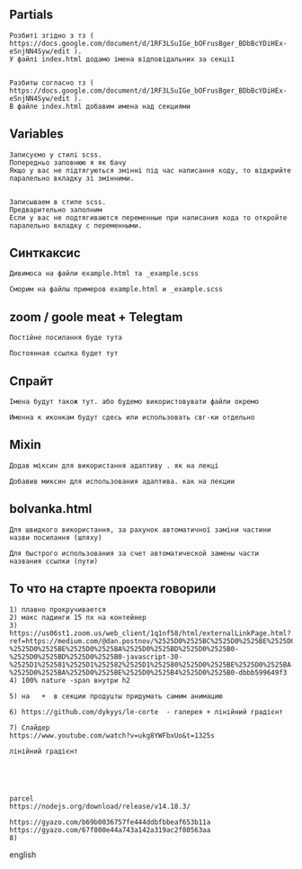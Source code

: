 ## Partials

    Розбиті згідно з тз ( https://docs.google.com/document/d/1RF3LSuIGe_bOFrusBger_BDbBcYDiHEx-eSnjNN4Syw/edit ).
    У файлі index.html додамо імена відповідальних за секції


    Разбиты согласно тз ( https://docs.google.com/document/d/1RF3LSuIGe_bOFrusBger_BDbBcYDiHEx-eSnjNN4Syw/edit ).
    В файле index.html добавим имена над секциями

## Variables

    Записуємо у стилі scss.
    Попередньо заповнюю я як бачу
    Якщо у вас не підтягуються змінні під час написання коду, то відкрийте паралельно вкладку зі змінними.


    Записываем в стиле scss.
    Предварительно заполним
    Если у вас не подтягиваются переменные при написания кода то откройте паралельно вкладку с переменными.

## Синткаксис

    Дивимоса на файли example.html та _example.scss

    Сморим на файлы примеров example.html и _example.scss

## zoom / goole meat + Telegtam

    Постійне посилання буде тута

    Постоянная ссылка будет тут

## Спрайт

    Імена будут також тут. або будемо використовувати файли окремо

    Именна к иконкам будут сдесь или использовать свг-ки отдельно

## Mixin

    Додав міксин для використання адаптиву . як на лекці

    Добавив миксин для использования адаптива. как на лекции

## <picture> bolvanka.html

    Для швидкого використання, за рахунок автоматичної заміни частини назви посилання (шляху)

    Для быстрого использования за счет автоматической замены части названия ссылки (пути)


## То что на старте проекта говорили
    1) плавно прокручивается
    2) макс падинги 15 пх на контейнер
    3) https://us06st1.zoom.us/web_client/1q1nf58/html/externalLinkPage.html?ref=https://medium.com/@dan.postnov/%2525D0%2525BC%2525D0%2525BE%2525D0%2525B4%2525D0%2525B0%2525D0%2525BB%2525D1%25258C%2525D0%2525BD%2525D1%25258B%2525D0%2525B5-%2525D0%2525BE%2525D0%2525BA%2525D0%2525BD%2525D0%2525B0-%2525D0%2525BD%2525D0%2525B0-javascript-30-%2525D1%252581%2525D1%252582%2525D1%252580%2525D0%2525BE%2525D0%2525BA-%2525D0%2525BA%2525D0%2525BE%2525D0%2525B4%2525D0%2525B0-dbbb599649f3
    4) 100% nature -span внутри h2

    5) на   +  в секции продуцты придумать самим анимацию

    6) https://github.com/dykyys/le-corte  - галерея + лінійний градієнт

    7) Слайдер
    https://www.youtube.com/watch?v=ukg8YWFbxUo&t=1325s

    лінійний градієнт





    parcel
    https://nodejs.org/download/release/v14.18.3/

    https://gyazo.com/b69b0036757fe444ddbfbbeaf653b11a
    https://gyazo.com/67f800e44a743a142a319ac2f80563aa
    8)



<!-- picture  клас на img -->
english